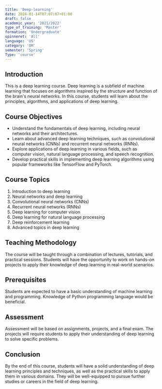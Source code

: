 ```yaml
---
title: 'Deep-learning'
date: 2024-01-14T07:07:07+01:00
draft: false
academic_year: '2021/2022'
type_of_training: 'Master'
formation: 'Undergraduate'
spinneret: 'All'
language: 'US'
category: 'OM'
semester: 'Spring'
Type: 'course'
---
```


## Introduction

This is a deep learning course. Deep learning is a subfield of machine learning that focuses on algorithms inspired by the structure and function of the brain's neural networks. In this course, students will learn about the principles, algorithms, and applications of deep learning.

## Course Objectives

- Understand the fundamentals of deep learning, including neural networks and their architectures.
- Learn about advanced deep learning techniques, such as convolutional neural networks (CNNs) and recurrent neural networks (RNNs).
- Explore applications of deep learning in various fields, such as computer vision, natural language processing, and speech recognition.
- Develop practical skills in implementing deep learning algorithms using popular frameworks like TensorFlow and PyTorch.

## Course Topics

1. Introduction to deep learning
2. Neural networks and deep learning
3. Convolutional neural networks (CNNs)
4. Recurrent neural networks (RNNs)
5. Deep learning for computer vision
6. Deep learning for natural language processing
7. Deep reinforcement learning
8. Advanced topics in deep learning

## Teaching Methodology

The course will be taught through a combination of lectures, tutorials, and practical sessions. Students will have the opportunity to work on hands-on projects to apply their knowledge of deep learning in real-world scenarios.

## Prerequisites

Students are expected to have a basic understanding of machine learning and programming. Knowledge of Python programming language would be beneficial.

## Assessment

Assessment will be based on assignments, projects, and a final exam. The projects will require students to apply their understanding of deep learning to solve specific problems.

## Conclusion

By the end of this course, students will have a solid understanding of deep learning principles and techniques, as well as the practical skills to apply them in various domains. They will be well-equipped to pursue further studies or careers in the field of deep learning.

